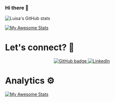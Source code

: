 ### Hi there 👋

![Luisa's GitHub stats](https://github-readme-stats.vercel.app/api?username=luisalpmntl&show_icons=true&theme=jolly)

[![My Awesome Stats](https://awesome-github-stats.azurewebsites.net/user-stats/luisalpmntl?cardType=github&theme=jolly&preferLogin=false)](https://git.io/awesome-stats-card)

# Let's connect? 🤝

<p align="center">
 <a href="https://github.com/luisalpmntl">
    <img src="https://img.shields.io/badge/-Github-000?style=for-the-badge&logo=Github&logoColor=white&link=https://github.com/luisalpmntl" alt="GitHub badge" />
  </a>
  <a href="https://www.linkedin.com/in/luisalobopimentel">
  <a href="https://www.linkedin.com/in/luisalobopimentel">
    <img src="https://img.shields.io/badge/-LinkedIn-blue?style=for-the-badge&logo=Linkedin&logoColor=white&link=https://www.linkedin.com/in/luisalobopimentel/" alt="LinkedIn" />
  </a>
</p>

 # Analytics ⚙️

<p align="center">
  <a href="[https://github-readme-stats.vercel.app/api?username=luisalpmntl&show_icons=true&theme=jolly](https://awesome-github-stats.azurewebsites.net/user-stats/luisalpmntl?cardType=github&theme=jolly&preferLogin=false">

  </a>
  
</p>

[![My Awesome Stats](https://awesome-github-stats.azurewebsites.net/user-stats/luisalpmntl?cardType=github&theme=jolly&preferLogin=false)](https://git.io/awesome-stats-card)
 
<!--! 
**luisalpmntl/luisalpmntl** is a ✨ _special_ ✨ repository because its `README.md` (this file) appears on your GitHub profile.

Here are some ideas to get you started:

- 🔭 I’m currently working on ...
- 🌱 I’m currently learning ...
- 👯 I’m looking to collaborate on ...
- 🤔 I’m looking for help with ...
- 💬 Ask me about ...
- 📫 How to reach me: ...
- 😄 Pronouns: ...
- ⚡ Fun fact: ...
-->
